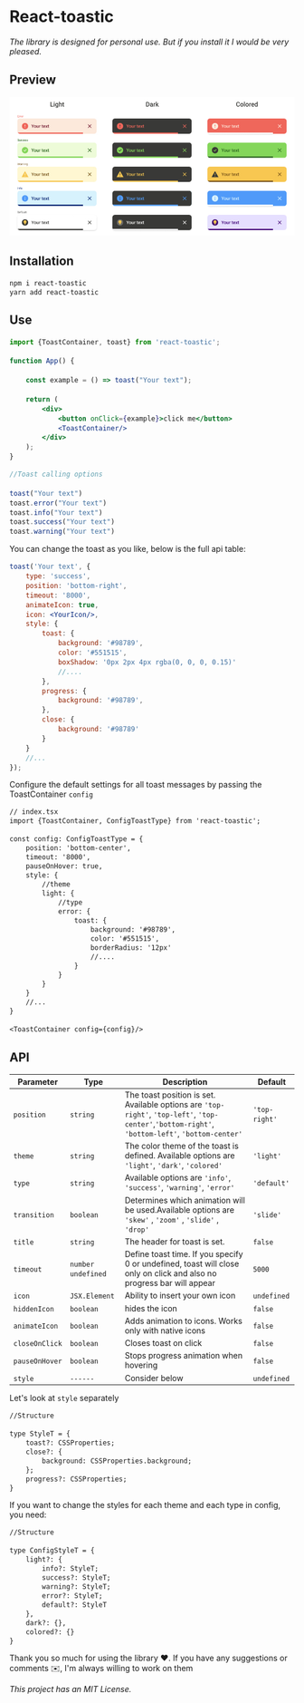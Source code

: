 # React-toastic

*The library is designed for personal use. But if you install it I would be very pleased.*

## Preview

![react-toastic](docs/toastic.jpg "react-toastic")

## Installation

```
npm i react-toastic
yarn add react-toastic
```

## Use

```jsx
import {ToastContainer, toast} from 'react-toastic';

function App() {

    const example = () => toast("Your text");

    return (
        <div>
            <button onClick={example}>click me</button>
            <ToastContainer/>
        </div>
    );
}
```

```jsx
//Toast calling options

toast("Your text")
toast.error("Your text")
toast.info("Your text")
toast.success("Your text")
toast.warning("Your text")
```

You can change the toast as you like, below is the full api table:

```jsx
toast('Your text', {
    type: 'success',
    position: 'bottom-right',
    timeout: '8000',
    animateIcon: true,
    icon: <YourIcon/>,
    style: {
        toast: {
            background: '#98789',
            color: '#551515',
            boxShadow: '0px 2px 4px rgba(0, 0, 0, 0.15)'
            //....
        },
        progress: {
            background: '#98789',
        },
        close: {
            background: '#98789'
        }
    }
    //...
});
```

Configure the default settings for all toast messages by passing the ToastContainer `config`

```tsx
// index.tsx
import {ToastContainer, ConfigToastType} from 'react-toastic';

const config: ConfigToastType = {
    position: 'bottom-center',
    timeout: '8000',
    pauseOnHover: true,
    style: {
        //theme
        light: {
            //type
            error: {
                toast: {
                    background: '#98789',
                    color: '#551515',
                    borderRadius: '12px'
                    //....
                }
            }
        }
    }
    //...
}

<ToastContainer config={config}/>
```

## API

| Parameter      | Type                 | Description                                                                                                                                       | Default       |                                              
|----------------|----------------------|---------------------------------------------------------------------------------------------------------------------------------------------------|---------------|
| `position`     | `string`             | The toast position is set. Available options are `'top-right'`, `'top-left'`, `'top-center'`,`'bottom-right'`, `'bottom-left'`, `'bottom-center'` | `'top-right'` |
| `theme`        | `string`             | The color theme of the toast is defined. Available options are `'light'`,  `'dark'`, `'colored'`                                                  | `'light'`     |
| `type`         | `string`             | Available options are `'info'`, `'success'`,  `'warning'`, `'error'`                                                                              | `'default'`   |
| `transition`   | `boolean`            | Determines which animation will be used.Available options are `'skew'` , `'zoom'` , `'slide'` , `'drop'`                                          | `'slide'`     |
| `title`        | `string`             | The header for toast is set.                                                                                                                      | `false`       |  
| `timeout`      | `number` `undefined` | Define toast time. If you specify 0 or undefined, toast will close only on click and also no progress bar will appear                             | `5000`        |
| `icon`         | `JSX.Element`        | Ability to insert your own icon                                                                                                                   | `undefined`   |
| `hiddenIcon`   | `boolean`            | hides the icon                                                                                                                                    | `false `      |
| `animateIcon`  | `boolean`            | Adds animation to icons. Works only with native icons                                                                                             | `false`       |
| `closeOnClick` | `boolean`            | Closes toast on click                                                                                                                             | `false`       |
| `pauseOnHover` | `boolean`            | Stops progress animation when hovering                                                                                                            | `false`       |
| `style`        | `------`             | Consider below                                                                                                                                    | `undefined`   |

Let's look at `style` separately

```tsx
//Structure

type StyleT = {
    toast?: CSSProperties;
    close?: {
        background: CSSProperties.background;
    };
    progress?: CSSProperties;
}
```
If you want to change the styles for each theme and each type in config, you need:

```tsx
//Structure

type ConfigStyleT = {
    light?: {
        info?: StyleT; 
        success?: StyleT; 
        warning?: StyleT; 
        error?: StyleT; 
        default?: StyleT
    },
    dark?: {},
    colored?: {}
}
```

Thank you so much for using the library ❤️. If you have any suggestions or comments ✉️, I'm always willing to work on them

*This project has an MIT License.*



